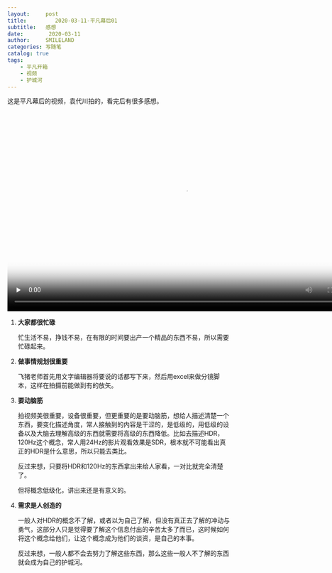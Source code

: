 ```yaml
---
layout:     post
title:         2020-03-11-平凡幕后01
subtitle:   感想
date:        2020-03-11
author:     SMILELAND
categories: 写随笔
catalog: true
tags:
    - 平凡开箱
    - 视频
    - 护城河
---
```


这是平凡幕后的视频，袁代川拍的，看完后有很多感想。

<video id="video" controls="" preload="none"
    width="800" 
    height="450" 
        poster="https://sm.ms/image/SrzjvqiMeDVXdZc">
         <source id="mp4" src="http://f.video.weibocdn.com/Vd1C8rlNlx07BCfb1cYE01041201qryo0E010.mp4?label=mp4_hd&template=852x480.25.0&trans_finger=1621fcd5d40969f1c74e6b06e52fcd54&Expires=1583923063&ssig=nxZ8wuRZ5K&KID=unistore,video" 
             type="video/mp4">
          <source id="webm" src="http://f.video.weibocdn.com/Vd1C8rlNlx07BCfb1cYE01041201qryo0E010.mp4?label=mp4_hd&template=852x480.25.0&trans_finger=1621fcd5d40969f1c74e6b06e52fcd54&Expires=1583923063&ssig=nxZ8wuRZ5K&KID=unistore,video" 
              type="video/webm">
          <source id="ogv" src="http://f.video.weibocdn.com/Vd1C8rlNlx07BCfb1cYE01041201qryo0E010.mp4?label=mp4_hd&template=852x480.25.0&trans_finger=1621fcd5d40969f1c74e6b06e52fcd54&Expires=1583923063&ssig=nxZ8wuRZ5K&KID=unistore,video" 
              type="video/ogg">
</video>

1. **大家都很忙碌**
	
	忙生活不易，挣钱不易，在有限的时间要出产一个精品的东西不易，所以需要忙碌起来。

2. **做事情规划很重要**

	飞猪老师首先用文字编辑器将要说的话都写下来，然后用excel来做分镜脚本，这样在拍摄前能做到有的放矢。
	
3. **要动脑筋**

	拍视频美很重要，设备很重要，但更重要的是要动脑筋，想给人描述清楚一个东西，要变化描述角度，常人接触到的内容是干涩的，是低级的，用低级的设备以及大脑去理解高级的东西就需要将高级的东西降低。比如去描述HDR，120Hz这个概念，常人用24Hz的影片观看效果是SDR，根本就不可能看出真正的HDR是什么意思，所以只能去类比。
	
	反过来想，只要将HDR和120Hz的东西拿出来给人家看，一对比就完全清楚了。
	
	但将概念低级化，讲出来还是有意义的。
	
4. **需求是人创造的**

	一般人对HDR的概念不了解，或者以为自己了解，但没有真正去了解的冲动与勇气，这部分人只是觉得要了解这个信息付出的辛苦太多了而已，这时候如何将这个概念给他们，让这个概念成为他们的谈资，是自己的本事。
	
	反过来想，一般人都不会去努力了解这些东西，那么这些一般人不了解的东西就会成为自己的护城河。